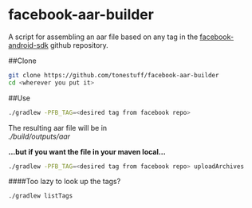 facebook-aar-builder
=========

A script for assembling an aar file based on any tag in the [facebook-android-sdk](https://github.com/facebook/facebook-android-sdk) github repository.


##Clone

```sh
git clone https://github.com/tonestuff/facebook-aar-builder
cd <wherever you put it>
```

##Use

```sh
./gradlew -PFB_TAG=<desired tag from facebook repo>
```
The resulting aar file will be in  
*./build/outputs/aar*  

**...but if you want the file in your maven local...**
```sh
./gradlew -PFB_TAG=<desired tag from facebook repo> uploadArchives
```


####Too lazy to look up the tags?


```sh
./gradlew listTags
```

